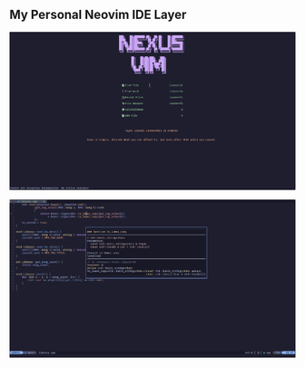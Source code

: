 ## My Personal Neovim IDE Layer

![Preview](https://github.com/autumnWindigo/nexus-vim/blob/main/images/example2.png?raw=true)

![Preview](https://github.com/autumnWindigo/nexus-vim/blob/main/images/example.png?raw=true)
